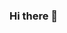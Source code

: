 ### Hi there 👋

<!--
**kiwiphoenix364/kiwiphoenix364** is a ✨ _special_ ✨ repository because its `README.md` (this file) appears on your GitHub profile.

Here are some ideas to get you started:

- 🔭 I’m currently working on Makecode arcade projects including a Bloons Tower Defense, pong AI, and more.
- 🌱 I’m currently learning more about Makecode Arcade blocks.
- 📫 How to reach me: Kiwiphoenix364 on the Makecode Arcade Forum
- 😄 Pronouns: He
- ⚡ Fun fact: I LOVE Makecode Arcade!
